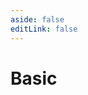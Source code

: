 ```yaml
---
aside: false
editLink: false
---
```


# Basic

<script setup>
import Chart from '../../components/SampleChart.vue'
import data from '../../data/sample/basic/index.json'
</script>
<Chart :js="data['index.js']" :html="data['index.html']" title="Basic"/>

<!--@include: @/data/sample/basic/index.md-->
